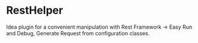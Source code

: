 # RestHelper
Idea plugin for a convenient manipulation with Rest Framework -> Easy Run and Debug, Generate Request from configuration classes.
